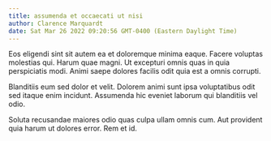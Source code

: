 ```yaml
---
title: assumenda et occaecati ut nisi
author: Clarence Marquardt
date: Sat Mar 26 2022 09:20:56 GMT-0400 (Eastern Daylight Time)
---
```

Eos eligendi sint sit autem ea et doloremque minima eaque. Facere voluptas molestias qui. Harum quae magni. Ut excepturi omnis quas in quia perspiciatis modi. Animi saepe dolores facilis odit quia est a omnis corrupti.

 Blanditiis eum sed dolor et velit. Dolorem animi sunt ipsa voluptatibus odit sed itaque enim incidunt. Assumenda hic eveniet laborum qui blanditiis vel odio.

 Soluta recusandae maiores odio quas culpa ullam omnis cum. Aut provident quia harum ut dolores error. Rem et id.